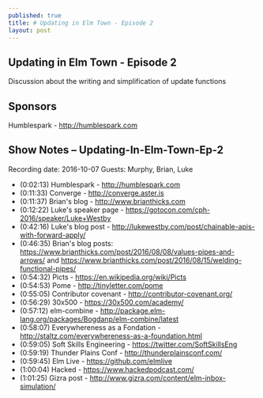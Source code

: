```yaml
---
published: true
title: # Updating in Elm Town - Episode 2
layout: post
---
```


## Updating in Elm Town - Episode 2

Discussion about the writing and simplification of update functions

## Sponsors

Humblespark - http://humblespark.com

## Show Notes – Updating-In-Elm-Town-Ep-2

Recording date: 2016-10-07
Guests: Murphy, Brian, Luke

- (0:02:13) Humblespark - http://humblespark.com
- (0:11:33) Converge - http://converge.aster.is
- (0:11:37) Brian's blog - http://www.brianthicks.com
- (0:12:22) Luke's speaker page - https://gotocon.com/cph-2016/speaker/Luke+Westby
- (0:42:16) Luke's blog post - http://lukewestby.com/post/chainable-apis-with-forward-apply/
- (0:46:35) Brian's blog posts: https://www.brianthicks.com/post/2016/08/08/values-pipes-and-arrows/ and https://www.brianthicks.com/post/2016/08/15/welding-functional-pipes/
- (0:54:32) Picts - https://en.wikipedia.org/wiki/Picts
- (0:54:53) Pome - http://tinyletter.com/pome
- (0:55:05) Contributor covenant - http://contributor-covenant.org/
- (0:56:29) 30x500 - https://30x500.com/academy/
- (0:57:12) elm-combine - http://package.elm-lang.org/packages/Bogdanp/elm-combine/latest
- (0:58:07) Everywhereness as a Fondation - http://staltz.com/everywhereness-as-a-foundation.html
- (0:59:05) Soft Skills Engineering - https://twitter.com/SoftSkillsEng
- (0:59:19) Thunder Plains Conf - http://thunderplainsconf.com/
- (0:59:45) Elm Live - https://github.com/elmlive
- (1:00:04) Hacked - https://www.hackedpodcast.com/
- (1:01:25) Gizra post - http://www.gizra.com/content/elm-inbox-simulation/



